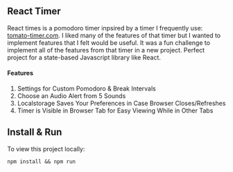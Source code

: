 ## React Timer

React times is a pomodoro timer inpsired by a timer I frequently use: [tomato-timer.com](tomato-timer.com). I liked many of the features of that timer but I wanted to implement features that I felt would be useful. It was a fun challenge to implement all of the features from that timer in a new project. Perfect project for a state-based Javascript library like React.

#### Features
1. Settings for Custom Pomodoro & Break Intervals
2. Choose an Audio Alert from 5 Sounds
3. Localstorage Saves Your Preferences in Case Browser Closes/Refreshes
4. Timer is Visible in Browser Tab for Easy Viewing While in Other Tabs

## Install & Run

To view this project locally:

`npm install && npm run`
